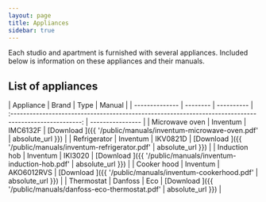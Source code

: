 ```yaml
---
layout: page
title: Appliances
sidebar: true
---
```


Each studio and apartment is furnished with several appliances. Included below is information on these appliances and their manuals.

## List of appliances

| Appliance      | Brand    | Type       |                                                 Manual                                                 |
| -------------- | -------- | ---------- | :----------------------------------------------------------------------------------------------------: | ---------------- |
| Microwave oven | Inventum | IMC6132F   | [Download <span class="mdi mdi-file-pdf-box"></span>]({{ '/public/manuals/inventum-microwave-oven.pdf' | absolute_url }}) |
| Refrigerator   | Inventum | IKV0821D   |  [Download <span class="mdi mdi-file-pdf-box"></span>]({{ '/public/manuals/inventum-refrigerator.pdf'  | absolute_url }}) |
| Induction hob  | Inventum | IKI3020    | [Download <span class="mdi mdi-file-pdf-box"></span>]({{ '/public/manuals/inventum-induction-hob.pdf'  | absolute_url }}) |
| Cooker hood    | Inventum | AKO6012RVS |   [Download <span class="mdi mdi-file-pdf-box"></span>]({{ '/public/manuals/inventum-cookerhood.pdf'   | absolute_url }}) |
| Thermostat     | Danfoss  | Eco        | [Download <span class="mdi mdi-file-pdf-box"></span>]({{ '/public/manuals/danfoss-eco-thermostat.pdf'  | absolute_url }}) |
